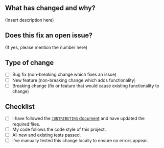## What has changed and why?
(Insert description here)

## Does this fix an open issue? 
(If yes, please mention the number here)

## Type of change   
- [ ] Bug fix (non-breaking change which fixes an issue)
- [ ] New feature (non-breaking change which adds functionality)
- [ ] Breaking change (fix or feature that would cause existing functionality to change)

## Checklist  
- [ ] I have followed the [`CONTRIBUTING` document](https://github.com/ClydeDz/retro-notes-chrome-extension/blob/main/docs/CONTRIBUTING.md) and have updated the required files.
- [ ] My code follows the code style of this project.
- [ ] All new and existing tests passed.
- [ ] I've manually tested this change locally to ensure no errors appear.
